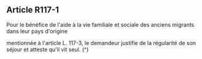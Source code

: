 ## Article R117-1

Pour le bénéfice de l'aide à la vie familiale et sociale des anciens migrants dans leur pays d'origine

mentionnée à l'article L. 117-3, le demandeur justifie de la régularité de son séjour et atteste qu'il vit seul. (^)

